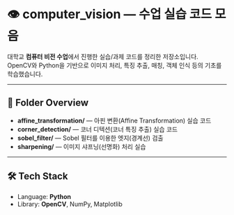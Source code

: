 # 👁️ computer_vision — 수업 실습 코드 모음

대학교 **컴퓨터 비전 수업**에서 진행한 실습/과제 코드를 정리한 저장소입니다.  
OpenCV와 Python을 기반으로 이미지 처리, 특징 추출, 매칭, 객체 인식 등의 기초를 학습했습니다.

---

## 📂 Folder Overview

- **affine_transformation/** — 아핀 변환(Affine Transformation) 실습 코드  
- **corner_detection/** — 코너 디텍션(코너 특징 추출) 실습 코드  
- **sobel_filter/** — Sobel 필터를 이용한 엣지(경계선) 검출  
- **sharpening/** — 이미지 샤프닝(선명화) 처리 실습

---

## 🛠 Tech Stack
- Language: **Python**
- Library: **OpenCV**, NumPy, Matplotlib


